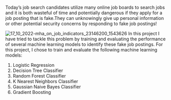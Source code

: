 Today’s job search candidates utilize many online job boards to search jobs and it is both wasteful of time and potentially dangerous if they apply for a job posting that is fake.They can unknowingly give up personal information or other potential security concerns by responding to fake job postings!

![17_10_2022-mha_on_job_indicators_23146200_1543626](https://github.com/pspatil7/ML-projects-1/assets/142979508/76b6f118-4cef-4335-8d4e-4b65c77dafba)
In this project I have tried to tackle this problem by training and evaluating the performance of several machine learning models to identify these fake job postings.
For this project, I chose to train and evaluate the following machine learning models: 
1) Logistic Regression
2) Decision Tree Classifier
3) Random Forest Classifier
4) K Nearest Neighbors Classifier 
5) Gaussian Naive Bayes Classifier
6) Gradient Boosting 





